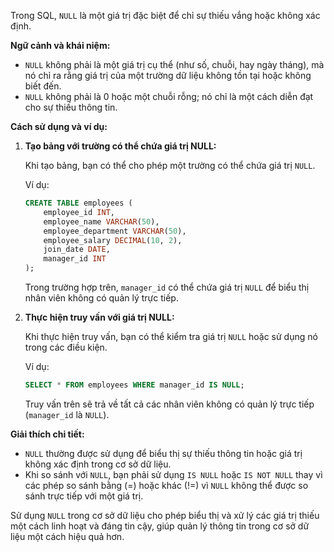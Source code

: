 Trong SQL, `NULL` là một giá trị đặc biệt để chỉ sự thiếu vắng hoặc không xác định.

**Ngữ cảnh và khái niệm:**

- `NULL` không phải là một giá trị cụ thể (như số, chuỗi, hay ngày tháng), mà nó chỉ ra rằng giá trị của một trường dữ liệu không tồn tại hoặc không biết đến.
- `NULL` không phải là 0 hoặc một chuỗi rỗng; nó chỉ là một cách diễn đạt cho sự thiếu thông tin.

**Cách sử dụng và ví dụ:**

1. **Tạo bảng với trường có thể chứa giá trị NULL:**

   Khi tạo bảng, bạn có thể cho phép một trường có thể chứa giá trị `NULL`.

   Ví dụ:

   ```sql
   CREATE TABLE employees (
       employee_id INT,
       employee_name VARCHAR(50),
       employee_department VARCHAR(50),
       employee_salary DECIMAL(10, 2),
       join_date DATE,
       manager_id INT
   );
   ```

   Trong trường hợp trên, `manager_id` có thể chứa giá trị `NULL` để biểu thị nhân viên không có quản lý trực tiếp.

2. **Thực hiện truy vấn với giá trị NULL:**

   Khi thực hiện truy vấn, bạn có thể kiểm tra giá trị `NULL` hoặc sử dụng nó trong các điều kiện.

   Ví dụ:

   ```sql
   SELECT * FROM employees WHERE manager_id IS NULL;
   ```

   Truy vấn trên sẽ trả về tất cả các nhân viên không có quản lý trực tiếp (`manager_id` là `NULL`).

**Giải thích chi tiết:**

- `NULL` thường được sử dụng để biểu thị sự thiếu thông tin hoặc giá trị không xác định trong cơ sở dữ liệu.
- Khi so sánh với `NULL`, bạn phải sử dụng `IS NULL` hoặc `IS NOT NULL` thay vì các phép so sánh bằng (=) hoặc khác (!=) vì `NULL` không thể được so sánh trực tiếp với một giá trị.

Sử dụng `NULL` trong cơ sở dữ liệu cho phép biểu thị và xử lý các giá trị thiếu một cách linh hoạt và đáng tin cậy, giúp quản lý thông tin trong cơ sở dữ liệu một cách hiệu quả hơn.
